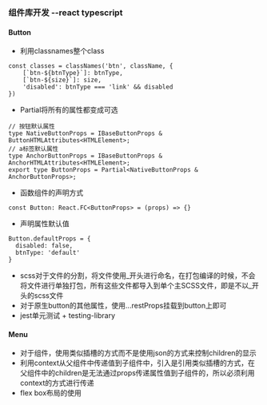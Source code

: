 ### 组件库开发 --react typescript
#### Button
+ 利用classnames整个class
```
const classes = classNames('btn', className, {
    [`btn-${btnType}`]: btnType,
    [`btn-${size}`]: size,
    'disabled': btnType === 'link' && disabled
})
```
+ Partial将所有的属性都变成可选

```
// 按钮默认属性
type NativeButtonProps = IBaseButtonProps & ButtonHTMLAttributes<HTMLElement>;
// a标签默认属性
type AnchorButtonProps = IBaseButtonProps & AnchorHTMLAttributes<HTMLElement>;
export type ButtonProps = Partial<NativeButtonProps & AnchorButtonProps>;
```
+ 函数组件的声明方式
```
const Button: React.FC<ButtonProps> = (props) => {}
```
+ 声明属性默认值
```
Button.defaultProps = {
  disabled: false,
  btnType: 'default'
}
```
+ scss对于文件的分割，将文件使用_开头进行命名，在打包编译的时候，不会将文件进行单独打包，所有这些文件都导入到单个主SCSS文件，即是不以_开头的scss文件
+ 对于原生button的其他属性，使用...restProps挂载到button上即可
+ jest单元测试 + testing-library

#### Menu
+ 对于组件，使用类似插槽的方式而不是使用json的方式来控制children的显示
+ 利用context从父组件中传递值到子组件中，引入是引用类似插槽的方式，在父组件中的children是无法通过props传递属性值到子组件的，所以必须利用context的方式进行传递
+ flex box布局的使用